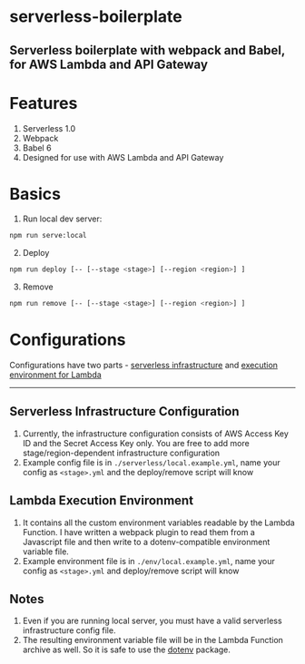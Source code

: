 # serverless-boilerplate
Serverless boilerplate with webpack and Babel, for AWS Lambda and API Gateway
---
# Features

1. Serverless 1.0
2. Webpack
3. Babel 6
4. Designed for use with AWS Lambda and API Gateway

# Basics

1. Run local dev server:
```bash
npm run serve:local
```

2. Deploy
```bash
npm run deploy [-- [--stage <stage>] [--region <region>] ]
```

3. Remove
```bash
npm run remove [-- [--stage <stage>] [--region <region>] ]
```

# Configurations
Configurations have two parts - [serverless infrastructure](#serverless-configuration) and [execution environment for Lambda](#lambda-environment)

---

## Serverless Infrastructure Configuration <a name="serverless-configuration"></a>

1. Currently, the infrastructure configuration consists of AWS Access Key ID and the Secret Access Key only. You are free to add more stage/region-dependent infrastructure configuration
2. Example config file is in `./serverless/local.example.yml`, name your config as `<stage>.yml` and the deploy/remove script will know

## Lambda Execution Environment <a name="lambda-environment"></a>

1. It contains all the custom environment variables readable by the Lambda Function. I have written a webpack plugin to read them from a Javascript file and then write to a dotenv-compatible environment variable file.
2. Example environment file is in `./env/local.example.yml`, name your config as `<stage>.yml` and deploy/remove script will know

## Notes

1. Even if you are running local server, you must have a valid serverless infrastructure config file.
2. The resulting environment variable file will be in the Lambda Function archive as well. So it is safe to use the [dotenv](https://www.npmjs.com/package/dotenv) package.
